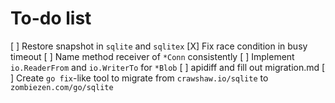 # To-do list

[ ] Restore snapshot in `sqlite` and `sqlitex`
[X] Fix race condition in busy timeout
[ ] Name method receiver of `*Conn` consistently
[ ] Implement `io.ReaderFrom` and `io.WriterTo` for `*Blob`
[ ] apidiff and fill out migration.md
[ ] Create `go fix`-like tool to migrate from `crawshaw.io/sqlite` to `zombiezen.com/go/sqlite`
